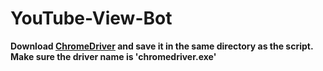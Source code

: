 # YouTube-View-Bot
**Download [ChromeDriver](https://chromedriver.chromium.org/downloads)
and save it in the same directory as the script. Make sure the driver name is 'chromedriver.exe'**
